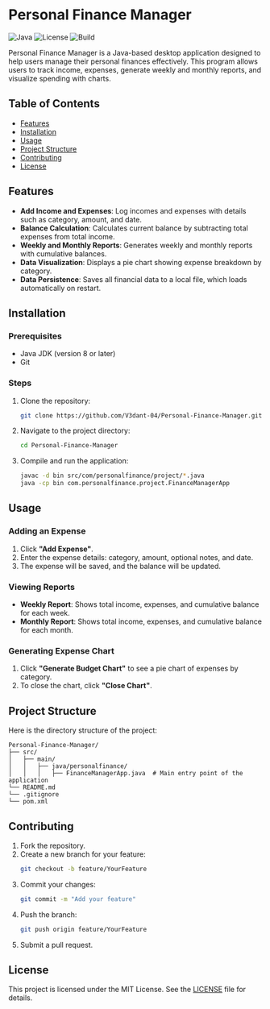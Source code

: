 # Personal Finance Manager

![Java](https://img.shields.io/badge/Java-ED8B00?style=for-the-badge&logo=java&logoColor=white)
![License](https://img.shields.io/github/license/V3dant-04/Personal-Finance-Manager?style=for-the-badge)
![Build](https://img.shields.io/badge/Build-Passing-brightgreen?style=for-the-badge)

Personal Finance Manager is a Java-based desktop application designed to help users manage their personal finances effectively. This program allows users to track income, expenses, generate weekly and monthly reports, and visualize spending with charts.

## Table of Contents
- [Features](#features)
- [Installation](#installation)
- [Usage](#usage)
- [Project Structure](#project-structure)
- [Contributing](#contributing)
- [License](#license)

## Features
- **Add Income and Expenses**: Log incomes and expenses with details such as category, amount, and date.
- **Balance Calculation**: Calculates current balance by subtracting total expenses from total income.
- **Weekly and Monthly Reports**: Generates weekly and monthly reports with cumulative balances.
- **Data Visualization**: Displays a pie chart showing expense breakdown by category.
- **Data Persistence**: Saves all financial data to a local file, which loads automatically on restart.

## Installation
### Prerequisites
- Java JDK (version 8 or later)
- Git

### Steps
1. Clone the repository:
    ```bash
    git clone https://github.com/V3dant-04/Personal-Finance-Manager.git
    ```
2. Navigate to the project directory:
    ```bash
    cd Personal-Finance-Manager
    ```
3. Compile and run the application:
    ```bash
    javac -d bin src/com/personalfinance/project/*.java
    java -cp bin com.personalfinance.project.FinanceManagerApp
    ```

## Usage
### Adding an Expense
1. Click **"Add Expense"**.
2. Enter the expense details: category, amount, optional notes, and date.
3. The expense will be saved, and the balance will be updated.

### Viewing Reports
- **Weekly Report**: Shows total income, expenses, and cumulative balance for each week.
- **Monthly Report**: Shows total income, expenses, and cumulative balance for each month.

### Generating Expense Chart
1. Click **"Generate Budget Chart"** to see a pie chart of expenses by category.
2. To close the chart, click **"Close Chart"**.

## Project Structure
Here is the directory structure of the project:

```plaintext
Personal-Finance-Manager/
├── src/
│   ├── main/
│   │   ├── java/personalfinance/
│   │   │   ├── FinanceManagerApp.java  # Main entry point of the application
└── README.md
└── .gitignore
└── pom.xml
```
## Contributing
1. Fork the repository.
2. Create a new branch for your feature:
    ```bash
    git checkout -b feature/YourFeature
    ```
3. Commit your changes:
    ```bash
    git commit -m "Add your feature"
    ```
4. Push the branch:
    ```bash
    git push origin feature/YourFeature
    ```
5. Submit a pull request.

## License
This project is licensed under the MIT License. See the [LICENSE](LICENSE) file for details.

